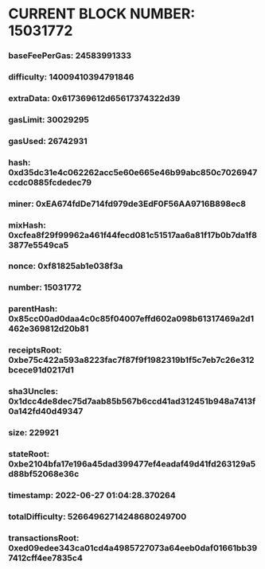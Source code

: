# CURRENT BLOCK NUMBER: 15031772

### baseFeePerGas: 24583991333
### difficulty: 14009410394791846
### extraData: 0x617369612d65617374322d39
### gasLimit: 30029295
### gasUsed: 26742931
### hash: 0xd35dc31e4c062262acc5e60e665e46b99abc850c7026947ccdc0885fcdedec79
### miner: 0xEA674fdDe714fd979de3EdF0F56AA9716B898ec8
### mixHash: 0xcfea8f29f99962a461f44fecd081c51517aa6a81f17b0b7da1f83877e5549ca5
### nonce: 0xf81825ab1e038f3a
### number: 15031772
### parentHash: 0x85cc00ad0daa4c0c85f04007effd602a098b61317469a2d1462e369812d20b81
### receiptsRoot: 0xbe75c422a593a8223fac7f87f9f1982319b1f5c7eb7c26e312bcece91d0217d1
### sha3Uncles: 0x1dcc4de8dec75d7aab85b567b6ccd41ad312451b948a7413f0a142fd40d49347
### size: 229921
### stateRoot: 0xbe2104bfa17e196a45dad399477ef4eadaf49d41fd263129a5d88bf52068e36c
### timestamp: 2022-06-27 01:04:28.370264
### totalDifficulty: 52664962714248680249700
### transactionsRoot: 0xed09edee343ca01cd4a4985727073a64eeb0daf01661bb397412cff4ee7835c4
